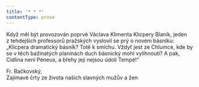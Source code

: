 ```yaml
---
title: '* * *'
contentType: prose
---
```


  

Když měl být provozován poprvé Václava Klimenta Klicpery Blaník, jeden z tehdejších professorů pražských vyslovil se prý o novém básníku: „Klicpera dramatický básník? Totě k smíchu. Vždyť jest ze Chlumce, kde by se v těch bažinatých planinách duch básnický mohl vylíhnouti? A pak, Cidlina není Péneus, a břehy její nejsou údolí Tempé!“

Fr. Bačkovský,  
Zajímavé črty ze života našich slavných mužův a žen
